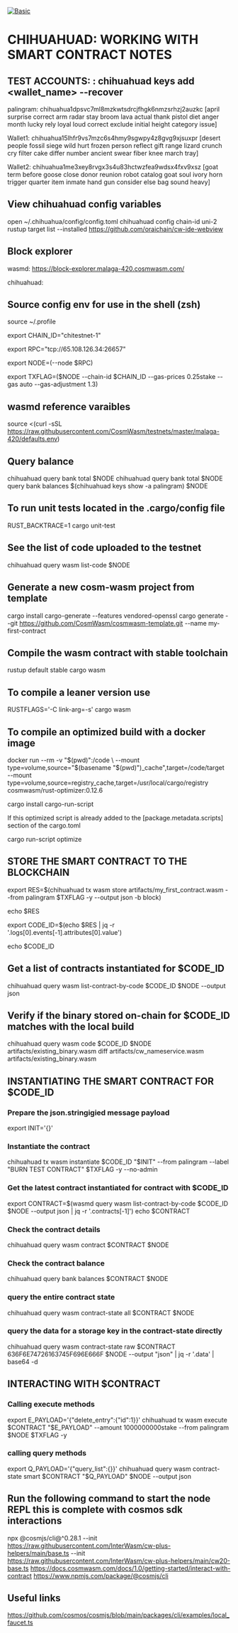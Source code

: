 [![Basic](https://github.com/CodeMuhammed/cosmwasm_todo_app/actions/workflows/Basic.yml/badge.svg)](https://github.com/CodeMuhammed/cosmwasm_todo_app/actions/workflows/Basic.yml)


# CHIHUAHUAD: WORKING WITH SMART CONTRACT NOTES


## TEST ACCOUNTS: <chihuahuad keys list> : chihuahuad keys add <wallet_name> --recover

palingram: chihuahua1dpsvc7ml8mzkwtsdrcjfhgk6nmzsrhzj2auzkc
[april surprise correct arm radar stay broom lava actual thank pistol diet anger month lucky rely loyal loud correct exclude initial height category issue]

Wallet1: chihuahua15lhfr9vs7mzc6s4hmy9sgwpy4z8gvg9xjsuxpr
[desert people fossil siege wild hurt frozen person reflect gift range lizard crunch cry filter cake differ number ancient swear fiber knee march tray]

Wallet2: chihuahua1me3xey8rvgx3s4u83hctwzfea9wdsx4fxv9xsz
[goat term before goose close donor reunion robot catalog goat soul ivory horn trigger quarter item inmate hand gun consider else bag sound heavy]


## View chihuahuad config variables

open ~/.chihuahua/config/config.toml
chihuahuad config chain-id uni-2
rustup target list --installed
<https://github.com/oraichain/cw-ide-webview>


## Block explorer

wasmd: <https://block-explorer.malaga-420.cosmwasm.com/>

chihuahuad: <TODO>


## Source config env for use in the shell (zsh)

source ~/.profile

export CHAIN_ID="chitestnet-1"

export RPC="tcp://65.108.126.34:26657"

export NODE=(--node $RPC)

export TXFLAG=($NODE --chain-id $CHAIN_ID --gas-prices 0.25stake --gas auto --gas-adjustment 1.3)


## wasmd reference varaibles

source <(curl -sSL <https://raw.githubusercontent.com/CosmWasm/testnets/master/malaga-420/defaults.env>)


## Query balance

chihuahuad query bank total $NODE
chihuahuad query bank total $NODE query bank balances $(chihuahuad keys show -a palingram) $NODE


## To run unit tests located in the .cargo/config file

RUST_BACKTRACE=1 cargo unit-test


## See the list of code uploaded to the testnet

chihuahuad query wasm list-code $NODE


## Generate a new cosm-wasm project from template

cargo install cargo-generate --features vendored-openssl
cargo generate --git <https://github.com/CosmWasm/cosmwasm-template.git> --name my-first-contract


## Compile the wasm contract with stable toolchain

rustup default stable
cargo wasm


## To compile a leaner version use

RUSTFLAGS='-C link-arg=-s' cargo wasm


## To compile an optimized build with a docker image

docker run --rm -v "$(pwd)":/code \
  --mount type=volume,source="$(basename "$(pwd)")_cache",target=/code/target \
  --mount type=volume,source=registry_cache,target=/usr/local/cargo/registry \
  cosmwasm/rust-optimizer:0.12.6


cargo install cargo-run-script

If this optimized script is already added to the [package.metadata.scripts] section of the cargo.toml

cargo run-script optimize


## STORE THE SMART CONTRACT TO THE BLOCKCHAIN

export RES=$(chihuahuad tx wasm store artifacts/my_first_contract.wasm --from palingram $TXFLAG -y --output json -b block)

echo $RES

export CODE_ID=$(echo $RES | jq -r '.logs[0].events[-1].attributes[0].value')

echo $CODE_ID


## Get a list of contracts instantiated for $CODE_ID

chihuahuad query wasm list-contract-by-code $CODE_ID $NODE --output json


## Verify if the binary stored on-chain for $CODE_ID matches with the local build

chihuahuad query wasm code $CODE_ID $NODE artifacts/existing_binary.wasm
diff artifacts/cw_nameservice.wasm artifacts/existing_binary.wasm


## INSTANTIATING THE SMART CONTRACT FOR $CODE_ID

### Prepare the json.stringigied message payload

export INIT='{}'


### Instantiate the contract

chihuahuad tx wasm instantiate $CODE_ID "$INIT" --from palingram --label "BURN TEST CONTRACT" $TXFLAG -y --no-admin


### Get the latest contract instantiated for contract with $CODE_ID

export CONTRACT=$(wasmd query wasm list-contract-by-code $CODE_ID $NODE --output json | jq -r '.contracts[-1]')
echo $CONTRACT


### Check the contract details

chihuahuad query wasm contract $CONTRACT $NODE


### Check the contract balance

chihuahuad query bank balances $CONTRACT $NODE


### query the entire contract state

chihuahuad query wasm contract-state all $CONTRACT $NODE


### query the data for a storage key in the contract-state directly

chihuahuad query wasm contract-state raw $CONTRACT 636F6E74726163745F696E666F $NODE  --output "json" | jq -r '.data' | base64 -d


## INTERACTING WITH  $CONTRACT

### Calling execute methods

export E_PAYLOAD='{"delete_entry":{"id":1}}'
chihuahuad tx wasm execute $CONTRACT "$E_PAYLOAD" --amount 1000000000stake --from palingram $NODE $TXFLAG -y


### calling query methods

export Q_PAYLOAD='{"query_list":{}}'
chihuahuad query wasm contract-state smart $CONTRACT "$Q_PAYLOAD" $NODE --output json


## Run the following command to start the node REPL this is complete with cosmos sdk interactions

npx @cosmjs/cli@^0.28.1 --init <https://raw.githubusercontent.com/InterWasm/cw-plus-helpers/main/base.ts> --init <https://raw.githubusercontent.com/InterWasm/cw-plus-helpers/main/cw20-base.ts>
<https://docs.cosmwasm.com/docs/1.0/getting-started/interact-with-contract>
<https://www.npmjs.com/package/@cosmjs/cli>


## Useful links
<https://github.com/cosmos/cosmjs/blob/main/packages/cli/examples/local_faucet.ts>
